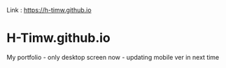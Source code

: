 Link : https://h-timw.github.io
# H-Timw.github.io
My portfolio - only desktop screen now - updating mobile ver in next time
